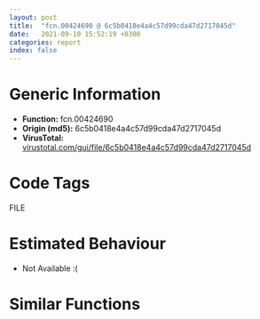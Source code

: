 ```yaml
---
layout: post
title:  "fcn.00424690 @ 6c5b0418e4a4c57d99cda47d2717045d"
date:   2021-09-10 15:52:19 +0300
categories: report
index: false
---
```


# Generic Information
- **Function:** fcn.00424690
- **Origin (md5):** 6c5b0418e4a4c57d99cda47d2717045d
- **VirusTotal:** [virustotal.com/gui/file/6c5b0418e4a4c57d99cda47d2717045d][virustotal_ref]

# Code Tags
<span class="tag" id="FILE">FILE</span>


# Estimated Behaviour
<ul><li class="bhv-desc" id="na">Not Available :(</li></ul>

# Similar Functions
<script type="text/javascript" src="https://www.gstatic.com/charts/loader.js"></script>
<script type="text/javascript">

    google.charts.load('current', {'packages':['corechart']});
    google.charts.setOnLoadCallback(drawChart);

    function drawChart() {
    var data = new google.visualization.DataTable();
        data.addColumn('number', 'X');
        data.addColumn('number', 'Y');
        data.addColumn({type: 'string', role: 'tooltip', 'p': {'html': true}});
        data.addColumn({'type': 'string', 'role': 'style'});
        
        data.addRows([
    [0, 0, '<b><a href="/report/fcn.00424690@6c5b0418e4a4c57d99cda47d2717045d">fcn.00424690</a><br>@6c5b0418e4a4c57d99cda47d2717045d</b><br>', 'point { fill-color: #e0440e; }'],

        ]);

    var options = {
        title: 'Similarity Plot',
        legend: 'none',
        colors: ['#dedbd9', '#e6693e', '#ec8f6e', '#f3b49f', '#f6c7b6'],
        tooltip: {isHtml: true, trigger: 'both'},
        explorer: {
        actions: ["dragToZoom", "rightClickToReset"],
        },
        chartArea: {
        width: '80%',
        height: '80%'
        },
        width: '100%',
        height: '100%'
    };

    var chart = new google.visualization.ScatterChart(document.getElementById('chart_div'));

    chart.draw(data, options);
    }
    
</script>


<div id="chart_div" style="width: 100%px; height: 100%;"></div>

# Disassembled Code
{% highlight nasm %}

push 0xffffffffffffffff
push 0x42cf4d
mov eax, dword
push eax
mov eax, 0x1610
call fcn.004090e0
mov eax, dword[0x43720c]
xor eax, esp
mov dword[esp+0x160c], eax
push ebx
push ebp
push esi
push edi
mov eax, dword[0x43720c]
xor eax, esp
push eax
lea eax, [esp+0x1624]
mov dword
mov ebx, dword[esp+0x1634]
mov edi, dword[esp+0x1638]
xor ebp, ebp
push ebp
push ebp
push ebp
push ebp
push 0x104
lea eax, [esp+0x120]
mov esi, ecx
push eax
lea ecx, [esp+0x94]
push ecx
push ebx
mov dword[esp+0x38], ebx
call fcn.00425d30
add esp, 0x20
test eax, eax
jne off.b1495
push ebx
call fcn.00426b00
add esp, 4
test eax, eax
jne off.b1495
push ebx
lea edx, [esp+0x20]
push fcn.00426380
push edx
call fcn.004243b0
add esp, 0xc
push edi
lea ecx, [esp+0xd8]
mov dword[esp+0x1630], ebp
call fcn.004015ee
mov edi, 7
mov dword[esp+0x108], edi
mov dword[esp+0x104], ebp
mov word[esp+0xf4], bp
test dword[esp+0x84], 0x800
mov byte[esp+0x162c], 2
lea ecx, [esp+0x58]
je off.b361
lea eax, [esp+0x10c]
push eax
call fcn.00402512
push 0xfde9
lea ecx, [esp+0x5c]
push ecx
lea edx, [esp+0x38]
push edx
mov ecx, esi
mov byte[esp+0x1638], 3
call fcn.004243e0
push 0xffffffffffffffff
push ebp
push eax
lea ecx, [esp+0xfc]
mov byte[esp+0x1638], 4
call fcn.00401382
cmp dword[esp+0x48], 8
jb off.b322
mov eax, dword[esp+0x34]
push eax
call fcn.00407e44
add esp, 4
cmp dword[esp+0x70], 0x10
mov dword[esp+0x48], edi
mov dword[esp+0x44], ebp
mov word[esp+0x34], bp
mov byte[esp+0x162c], 2
jb off.b485
mov ecx, dword[esp+0x5c]
push ecx
jmp off.b477
lea edx, [esp+0x10c]
push edx
call fcn.00402512
push ebp
lea eax, [esp+0x5c]
push eax
lea ecx, [esp+0x38]
push ecx
mov ecx, esi
mov byte[esp+0x1638], 5
call fcn.004243e0
push 0xffffffffffffffff
push ebp
push eax
lea ecx, [esp+0xfc]
mov byte[esp+0x1638], 6
call fcn.00401382
cmp dword[esp+0x48], 8
jb off.b444
mov edx, dword[esp+0x34]
push edx
call fcn.00407e44
add esp, 4
cmp dword[esp+0x70], 0x10
mov dword[esp+0x48], edi
mov dword[esp+0x44], ebp
mov word[esp+0x34], bp
mov byte[esp+0x162c], 2
jb off.b485
mov eax, dword[esp+0x5c]
push eax
call fcn.00407e44
add esp, 4
mov esi, dword[esp+0x104]
push 0x40e
lea ecx, [esp+0x216]
push ebp
push ecx
mov ebx, esi
mov word[esp+0x21c], bp
call fcn.00408570
mov eax, dword[esp+0x100]
add esp, 0xc
cmp dword[esp+0x108], 8
jae off.b548
lea eax, [esp+0xf4]
lea edx, [esi+esi]
push edx
push eax
lea eax, [esp+0x218]
push 0x410
push eax
call fcn.00407c1b
add esp, 0x10
xor edi, edi
cmp ebx, ebp
lea esi, [esp+0x210]
jl off.b765
nop
movzx eax, word[esp+edi*2+0x210]
cmp ax, bp
je off.b730
cmp ax, 0x5c
je off.b617
cmp ax, 0x2f
jne off.b717
mov eax, esi
mov word[esp+edi*2+0x210], bp
lea edx, [eax+2]
mov cx, word[eax]
add eax, 2
cmp cx, bp
jne off.b630
sub eax, edx
sar eax, 1
push eax
push esi
lea ecx, [esp+0xdc]
call fcn.0040154f
push 1
push 0x42d580
lea ecx, [esp+0xdc]
call fcn.0040154f
cmp dword[esp+0xec], 8
mov eax, dword[esp+0xd8]
jae off.b702
lea eax, [esp+0xd8]
push ebp
push eax
call dword[sym.imp.KERNEL32.dll_CreateDirectoryW]
lea esi, [esp+edi*2+0x212]
add edi, 1
cmp edi, ebx
jle off.b592
jmp off.b765
mov eax, esi
lea edx, [eax+2]
nop
mov cx, word[eax]
add eax, 2
cmp cx, bp
jne off.b736
sub eax, edx
sar eax, 1
push eax
push esi
lea ecx, [esp+0xdc]
call fcn.0040154f
cmp word[esi], bp
jne off.b901
mov edi, 8
cmp dword[esp+0x108], edi
jb off.b804
mov ecx, dword[esp+0xf4]
push ecx
call fcn.00407e44
add esp, 4
cmp dword[esp+0xec], edi
mov esi, 7
mov dword[esp+0x108], esi
mov dword[esp+0x104], ebp
mov word[esp+0xf4], bp
jb off.b856
mov edx, dword[esp+0xd8]
push edx
call fcn.00407e44
add esp, 4
lea eax, [esp+0x1c]
push eax
mov dword[esp+0xf0], esi
mov dword[esp+0xec], ebp
mov word[esp+0xdc], bp
call fcn.00424320
add esp, 4
mov eax, 1
jmp off.b1497
mov eax, dword[esp+0xd8]
mov ebx, 8
cmp dword[esp+0xec], ebx
jae off.b929
lea eax, [esp+0xd8]
push ebp
push ebp
push 2
push ebp
push ebp
push 0x40000000
push eax
call dword[sym.imp.KERNEL32.dll_CreateFileW]
mov edi, eax
cmp edi, 0xffffffff
jne off.b991
cmp dword[esp+0x108], ebx
jb off.b979
mov ecx, dword[esp+0xf4]
push ecx
call fcn.00407e44
add esp, 4
cmp dword[esp+0xec], ebx
jmp off.b1415
mov ecx, dword[sym.imp.KERNEL32.dll_CloseHandle]
push edi
push ecx
lea edx, [esp+0x54]
push edx
call fcn.004243b0
mov ecx, dword[esp+0x24]
push 0x1000
lea eax, [esp+0x630]
push eax
push ecx
call fcn.004260e0
mov esi, eax
add esp, 0x18
cmp esi, ebp
jl off.b1121
mov ebx, dword[sym.imp.KERNEL32.dll_WriteFile]
je off.b1168
push ebp
lea edx, [esp+0x18]
push edx
push esi
lea eax, [esp+0x62c]
push eax
push edi
mov dword[esp+0x28], ebp
call ebx
test eax, eax
je off.b1365
cmp dword[esp+0x14], esi
jne off.b1365
mov edx, dword[esp+0x18]
push 0x1000
lea ecx, [esp+0x624]
push ecx
push edx
call fcn.004260e0
mov esi, eax
add esp, 0xc
cmp esi, ebp
jge off.b1047
lea eax, [esp+0x4c]
push eax
call fcn.004242c0
add esp, 4
lea ecx, [esp+0xf0]
call fcn.004020cb
lea ecx, [esp+0xd4]
call fcn.004020cb
lea ecx, [esp+0x1c]
push ecx
jmp off.b1487
mov eax, dword[esp+0x8c]
lea edx, [esp+0x74]
push edx
push eax
shr eax, 0x10
push eax
call dword[sym.imp.KERNEL32.dll_DosDateTimeToFileTime]
lea eax, [esp+0x28]
push eax
lea ecx, [esp+0x78]
push ecx
call dword[sym.imp.KERNEL32.dll_LocalFileTimeToFileTime]
lea edx, [esp+0x28]
push edx
mov eax, edx
push eax
mov ecx, edx
push ecx
push edi
call dword[sym.imp.KERNEL32.dll_SetFileTime]
lea edx, [esp+0x4c]
push edx
call fcn.004242c0
mov esi, 8
add esp, 4
cmp dword[esp+0x108], esi
jb off.b1268
mov eax, dword[esp+0xf4]
push eax
call fcn.00407e44
add esp, 4
cmp dword[esp+0xec], esi
mov edi, 7
mov dword[esp+0x108], edi
mov dword[esp+0x104], ebp
mov word[esp+0xf4], bp
jb off.b1320
mov ecx, dword[esp+0xd8]
push ecx
call fcn.00407e44
add esp, 4
lea edx, [esp+0x1c]
push edx
mov dword[esp+0xf0], edi
mov dword[esp+0xec], ebp
mov word[esp+0xdc], bp
call fcn.00424320
add esp, 4
mov eax, 1
jmp off.b1497
lea eax, [esp+0x4c]
push eax
call fcn.004242c0
mov edi, 8
add esp, 4
cmp dword[esp+0x108], edi
jb off.b1408
mov ecx, dword[esp+0xf4]
push ecx
call fcn.00407e44
add esp, 4
cmp dword[esp+0xec], edi
mov esi, 7
mov word[esp+0xf4], bp
mov dword[esp+0x104], ebp
mov dword[esp+0x108], esi
jb off.b1460
mov edx, dword[esp+0xd8]
push edx
call fcn.00407e44
add esp, 4
lea eax, [esp+0x1c]
push eax
mov dword[esp+0xf0], esi
mov dword[esp+0xec], ebp
mov word[esp+0xdc], bp
call fcn.00424320
add esp, 4
xor eax, eax
mov ecx, dword[esp+0x1624]
mov dword
pop ecx
pop edi
pop esi
pop ebp
pop ebx
mov ecx, dword[esp+0x160c]
xor ecx, esp
call fcn.004082f3
add esp, 0x161c
ret 8

{% endhighlight %}

[virustotal_ref]: https://www.virustotal.com/gui/file/6c5b0418e4a4c57d99cda47d2717045d